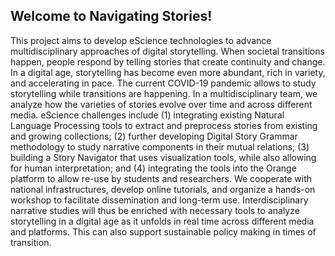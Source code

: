 ## Welcome to Navigating Stories!

This project aims to develop eScience technologies to advance multidisciplinary approaches of digital storytelling. When societal transitions happen, people respond by telling stories that create continuity and change. In a digital age, storytelling has become even more abundant, rich in variety, and accelerating in pace. The current COVID-19 pandemic allows to study storytelling while transitions are happening. In a multidisciplinary team, we analyze how the varieties of stories evolve over time and across different media. eScience challenges include (1) integrating existing Natural Language Processing tools to extract and preprocess stories from existing and growing collections; (2) further developing Digital Story Grammar methodology to study narrative components in their mutual relations; (3) building a Story Navigator that uses visualization tools, while also allowing for human interpretation; and (4) integrating the tools into the Orange platform to allow re-use by students and researchers. We cooperate with national infrastructures, develop online tutorials, and organize a hands-on workshop to facilitate dissemination and long-term use. Interdisciplinary narrative studies will thus be enriched with necessary tools to analyze storytelling in a digital age as it unfolds in real time across different media and platforms. This can also support sustainable policy making in times of transition.
